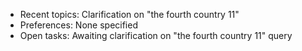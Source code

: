 - Recent topics: Clarification on "the fourth country 11"
- Preferences: None specified
- Open tasks: Awaiting clarification on "the fourth country 11" query